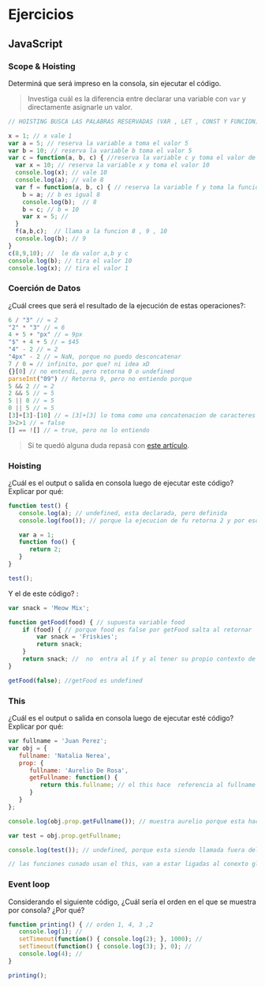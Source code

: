 
# Ejercicios

## JavaScript

### Scope & Hoisting

Determiná que será impreso en la consola, sin ejecutar el código.

> Investiga cuál es la diferencia entre declarar una variable con `var` y directamente asignarle un valor.

```javascript
// HOISTING BUSCA LAS PALABRAS RESERVADAS (VAR , LET , CONST Y FUNCION)

x = 1; // x vale 1
var a = 5; // reserva la variable a toma el valor 5 
var b = 10; // reserva la variable b toma el valor 5
var c = function(a, b, c) { //reserva la variable c y toma el valor de la funcion a,b,c
  var x = 10; // reserva la variable x y toma el valor 10
  console.log(x); // vale 10
  console.log(a); // vale 8
  var f = function(a, b, c) { // reserva la variable f y toma la funcion de la funcion a,b,c
    b = a; // b es igual 8 
    console.log(b);  // 8
    b = c; // b = 10
    var x = 5; // 
  }
  f(a,b,c);  // llama a la funcion 8 , 9 , 10
  console.log(b); // 9
}
c(8,9,10); //  le da valor a,b y c
console.log(b); // tira el valor 10
console.log(x); // tira el valor 1


```
### Coerción de Datos

¿Cuál crees que será el resultado de la ejecución de estas operaciones?:

```javascript
6 / "3" // = 2
"2" * "3" // = 6
4 + 5 + "px" // = 9px
"$" + 4 + 5 // = $45
"4" - 2 // = 2 
"4px" - 2 // = NaN, porque no puedo desconcatenar
7 / 0 = // infinito, por que? ni idea xD
{}[0] // no entendi, pero retorna 0 o undefined
parseInt("09") // Retorna 9, pero no entiendo porque 
5 && 2 // = 2
2 && 5 // = 5
5 || 0 // = 5
0 || 5 // = 5
[3]+[3]-[10] // = [3]+[3] lo toma como una concatenacion de caracteres y da 33 - 10 = 23
3>2>1 // = false
[] == ![] // = true, pero no lo entiendo
```

> Si te quedó alguna duda repasá con [este artículo](http://javascript.info/tutorial/object-conversion).


### Hoisting

¿Cuál es el output o salida en consola luego de ejecutar este código? Explicar por qué:

```javascript
function test() {
   console.log(a); // undefined, esta declarada, pero definida
   console.log(foo()); // porque la ejecucion de fu retorna 2 y por eso muestra 2

   var a = 1;
   function foo() {
      return 2;
   }
}

test();
```

Y el de este código? :

```javascript
var snack = 'Meow Mix';

function getFood(food) { // supuesta variable food
    if (food) { // porque food es false por getFood salta al retornar
        var snack = 'Friskies'; 
        return snack;
    }
    return snack; //  no  entra al if y al tener su propio contexto de ejecucion no busca la variable fuera del scout porque si esta definido y aparte al tener un return finaliza la ejecucion sin tomar el if porque es false
}

getFood(false); //getFood es undefined
```


### This

¿Cuál es el output o salida en consola luego de ejecutar esté código? Explicar por qué:

```javascript
var fullname = 'Juan Perez';
var obj = {
   fullname: 'Natalia Nerea',
   prop: {
      fullname: 'Aurelio De Rosa',
      getFullname: function() {
         return this.fullname; // el this hace  referencia al fullname del objeto propio 
      }
   }
};

console.log(obj.prop.getFullname()); // muestra aurelio porque esta haciendo uso del this y dentro del obj pro,estoy llamando la funcion

var test = obj.prop.getFullname;

console.log(test()); // undefined, porque esta siendo llamada fuera del conexto propio, entonces no esta definida y esta vacia

// las funciones cunado usan el this, van a estar ligadas al conexto global, aun conexto, pero es al contexto, donde esta siendo llamada
```

### Event loop

Considerando el siguiente código, ¿Cuál sería el orden en el que se muestra por consola? ¿Por qué?

```javascript
function printing() { // orden 1, 4, 3 ,2
   console.log(1); // 
   setTimeout(function() { console.log(2); }, 1000); //
   setTimeout(function() { console.log(3); }, 0); // 
   console.log(4); //
}

printing();
```
